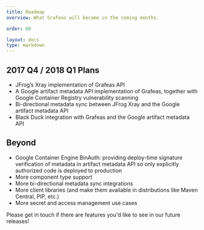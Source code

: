 ```yaml
---
title: Roadmap
overview: What Grafeas will become in the coming months.

order: 60

layout: docs
type: markdown
---
```


## 2017 Q4 / 2018 Q1 Plans

- JFrog’s Xray implementation of Grafeas API
- A Google artifact metadata API implementation of Grafeas, together with Google Container Registry vulnerability scanning
- Bi-directional metadata sync between JFrog Xray and the Google artifact metadata API
- Black Duck integration with Grafeas and the Google artifact metadata API

## Beyond

- Google Container Engine BinAuth: providing deploy-time signature verification of metadata in artifact metadata API so only explicitly authorized code is deployed to production
- More component type support
- More bi-directional metadata sync integrations
- More client libraries (and make them available in distributions like Maven Central, PIP, etc.)
- More secret and access management use cases

Please get in touch if there are features you'd like to see in our future releases!
